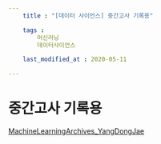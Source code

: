 ```yaml
---
    title : "[데이터 사이언스] 중간고사 기록용"

    tags :
        머신러닝
        데이터사이언스

    last_modified_at : 2020-05-11

---
```

# 중간고사 기록용

[MachineLearningArchives_YangDongJae](https://drive.googl.com/open?id=17buQkbSFMN6X-jF6ycT4OY7A3VnmoXf_)

